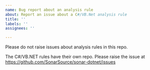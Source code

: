 ```yaml
---
name: Bug report about an analysis rule
about: Report an issue about a C#/VB.Net analysis rule
title: ''
labels: ''
assignees: ''

---
```


Please do not raise issues about analysis rules in this repo.

The C#/VB.NET rules have their own repo. Please raise the issue at https://github.com/SonarSource/sonar-dotnet/issues

